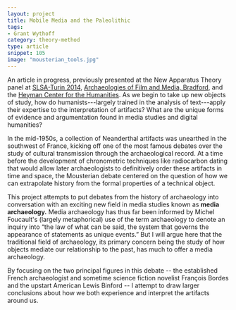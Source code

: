 ```yaml
---
layout: project
title: Mobile Media and the Paleolithic
tags:
- Grant Wythoff
category: theory-method
type: article
snippet: 105
image: "mousterian_tools.jpg"
---
```


An article in progress, previously presented at the New Apparatus Theory panel at [SLSA-Turin 2014](http://bernardg.com/blog/new-apparatus-theory), [Archaeologies of Film and Media, Bradford](http://archmediafilm.org/), and the [Heyman Center for the Humanities](http://societyoffellows.columbia.edu/events/mobile-media-and-the-paleolithic/).  As we begin to take up new objects of study, how do humanists---largely trained in the analysis of text---apply their expertise to the interpretation of artifacts?  What are the unique forms of evidence and argumentation found in media studies and digital humanities?

In the mid-1950s, a collection of Neanderthal artifacts was unearthed in the southwest of France, kicking off one of the most famous debates over the study of cultural transmission through the archaeological record. At a time before the development of chronometric techniques like radiocarbon dating that would allow later archaeologists to definitively order these artifacts in time and space, the Mousterian debate centered on the question of how we can extrapolate history from the formal properties of a technical object.

This project attempts to put debates from the history of archaeology into conversation with an exciting new field in media studies known as **media archaeology.** Media archaeology has thus far been informed by Michel Foucault's (largely metaphorical) use of the term archaeology to denote an inquiry into “the law of what can be said, the system that governs the appearance of statements as unique events.” But I will argue here that the traditional field of archaeology, its primary concern being the study of how objects mediate our relationship to the past, has much to offer a media archaeology.

By focusing on the two principal figures in this debate -- the established French archaeologist and sometime science fiction novelist François Bordes and the upstart American Lewis Binford -- I attempt to draw larger conclusions about how we both experience and interpret the artifacts around us.